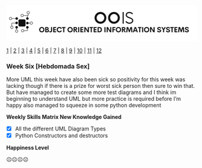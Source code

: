 ![Logo](Image/LogoW.png)

[1](/MyPortfolio/OOIS/Unit01.html) | [2](/MyPortfolio/OOIS/Unit02.html) | [3](/MyPortfolio/OOIS/Unit03.html) | [4](/MyPortfolio/OOIS/Unit04.html) | [5](/MyPortfolio/OOIS/Unit05.html) | [6](/MyPortfolio/OOIS/Unit06.html) | [7](/MyPortfolio/OOIS/Unit07.html) | [8](/MyPortfolio/OOIS/Unit08.html) | [9](/MyPortfolio/OOIS/Unit09.html) | [10](/MyPortfolio/OOIS/Unit10.html) | [11](/MyPortfolio/OOIS/Unit11.html) | [12](/MyPortfolio/OOIS/Unit12.html)

### Week Six [Hebdomada Sex]

More UML this week have also been sick so positivity for this week was lacking though if there is a prize for worst sick person then sure to win that. But have managed to create some more test diagrams and I think im beginning to understand UML but more practice is required before I’m happy also managed to squeeze in some python development 

**Weekly Skills Matrix New Knowledge Gained**

- [x] All the different UML Diagram Types
- [X] Python Constructors and destructors

**Happiness Level**

☹️☹️☹️☹️
